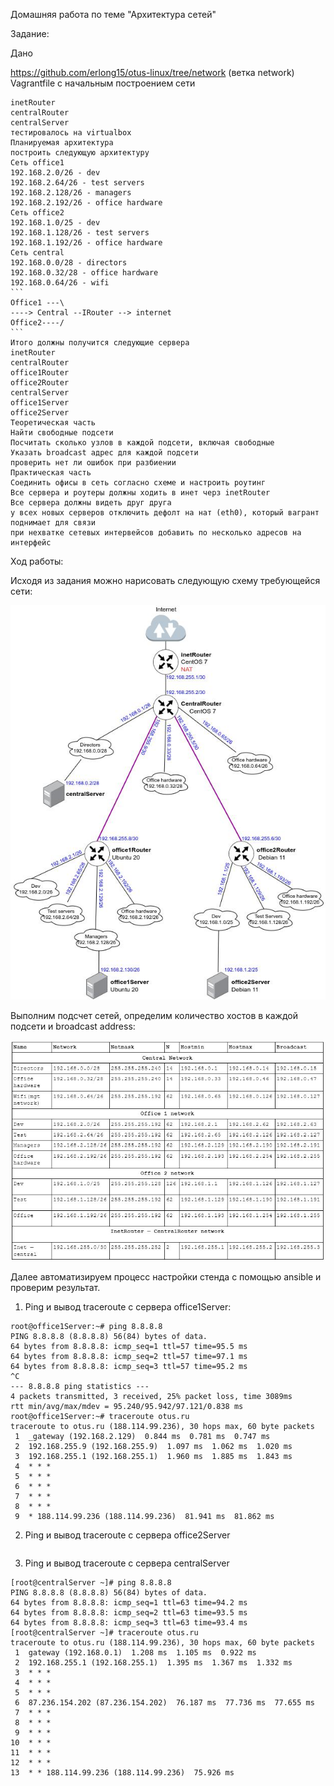 Домашняя работа по теме "Архитектура сетей"

Задание:

Дано

https://github.com/erlong15/otus-linux/tree/network
(ветка network)
Vagrantfile с начальным построением сети

    inetRouter
    centralRouter
    centralServer
    тестировалось на virtualbox
    Планируемая архитектура
    построить следующую архитектуру
    Сеть office1
    192.168.2.0/26 - dev
    192.168.2.64/26 - test servers
    192.168.2.128/26 - managers
    192.168.2.192/26 - office hardware
    Сеть office2
    192.168.1.0/25 - dev
    192.168.1.128/26 - test servers
    192.168.1.192/26 - office hardware
    Сеть central
    192.168.0.0/28 - directors
    192.168.0.32/28 - office hardware
    192.168.0.64/26 - wifi
    ```
    Office1 ---\
    ----> Central --IRouter --> internet
    Office2----/
    ```
    Итого должны получится следующие сервера
    inetRouter
    centralRouter
    office1Router
    office2Router
    centralServer
    office1Server
    office2Server
    Теоретическая часть
    Найти свободные подсети
    Посчитать сколько узлов в каждой подсети, включая свободные
    Указать broadcast адрес для каждой подсети
    проверить нет ли ошибок при разбиении
    Практическая часть
    Соединить офисы в сеть согласно схеме и настроить роутинг
    Все сервера и роутеры должны ходить в инет черз inetRouter
    Все сервера должны видеть друг друга
    у всех новых серверов отключить дефолт на нат (eth0), который вагрант поднимает для связи
    при нехватке сетевых интервейсов добавить по несколько адресов на интерфейс

Ход работы:

Исходя из задания можно нарисовать следующую схему требующейся сети:

![Strukture of test stend](https://github.com/DmitryV81/HW18_Networking/blob/main/pictures/structure.jpg)

Выполним подсчет сетей, определим количество хостов в каждой подсети и broadcast address:


![IP Range of test stend](https://github.com/DmitryV81/HW18_Networking/blob/main/pictures/ip_range.JPG)


Далее автоматизируем процесс настройки стенда с помощью ansible и проверим результат.

1. Ping и вывод traceroute с сервера office1Server:
```
root@office1Server:~# ping 8.8.8.8
PING 8.8.8.8 (8.8.8.8) 56(84) bytes of data.
64 bytes from 8.8.8.8: icmp_seq=1 ttl=57 time=95.5 ms
64 bytes from 8.8.8.8: icmp_seq=2 ttl=57 time=97.1 ms
64 bytes from 8.8.8.8: icmp_seq=3 ttl=57 time=95.2 ms
^C
--- 8.8.8.8 ping statistics ---
4 packets transmitted, 3 received, 25% packet loss, time 3089ms
rtt min/avg/max/mdev = 95.240/95.942/97.121/0.838 ms
root@office1Server:~# traceroute otus.ru
traceroute to otus.ru (188.114.99.236), 30 hops max, 60 byte packets
 1  _gateway (192.168.2.129)  0.844 ms  0.781 ms  0.747 ms
 2  192.168.255.9 (192.168.255.9)  1.097 ms  1.062 ms  1.020 ms
 3  192.168.255.1 (192.168.255.1)  1.960 ms  1.885 ms  1.843 ms
 4  * * *
 5  * * *
 6  * * *
 7  * * *
 8  * * *
 9  * 188.114.99.236 (188.114.99.236)  81.941 ms  81.862 ms

```
2. Ping и вывод traceroute с сервера office2Server
```

```
3. Ping и вывод traceroute с сервера centralServer
```
[root@centralServer ~]# ping 8.8.8.8
PING 8.8.8.8 (8.8.8.8) 56(84) bytes of data.
64 bytes from 8.8.8.8: icmp_seq=1 ttl=63 time=94.2 ms
64 bytes from 8.8.8.8: icmp_seq=2 ttl=63 time=93.5 ms
64 bytes from 8.8.8.8: icmp_seq=3 ttl=63 time=93.4 ms
[root@centralServer ~]# traceroute otus.ru
traceroute to otus.ru (188.114.99.236), 30 hops max, 60 byte packets
 1  gateway (192.168.0.1)  1.208 ms  1.105 ms  0.922 ms
 2  192.168.255.1 (192.168.255.1)  1.395 ms  1.367 ms  1.332 ms
 3  * * *
 4  * * *
 5  * * *
 6  87.236.154.202 (87.236.154.202)  76.187 ms  77.736 ms  77.655 ms
 7  * * *
 8  * * *
 9  * * *
10  * * *
11  * * *
12  * * *
13  * * 188.114.99.236 (188.114.99.236)  75.926 ms
```
